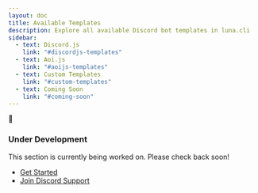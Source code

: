 ```yaml
---
layout: doc
title: Available Templates
description: Explore all available Discord bot templates in luna.cli
sidebar:
  - text: Discord.js
    link: "#discordjs-templates"
  - text: Aoi.js
    link: "#aoijs-templates"
  - text: Custom Templates
    link: "#custom-templates"
  - text: Coming Soon
    link: "#coming-soon"
---
```


<div class="under-development">
  <div class="under-development-content">
    <span class="under-development-icon">🚧</span>
    <div>
      <h3>Under Development</h3>
      <p>This section is currently being worked on. Please check back soon!</p>
    </div>
  </div>
</div>

- [Get Started](/get-started)
- [Join Discord Support](https://discord.gg/bdmxYHCrBF)